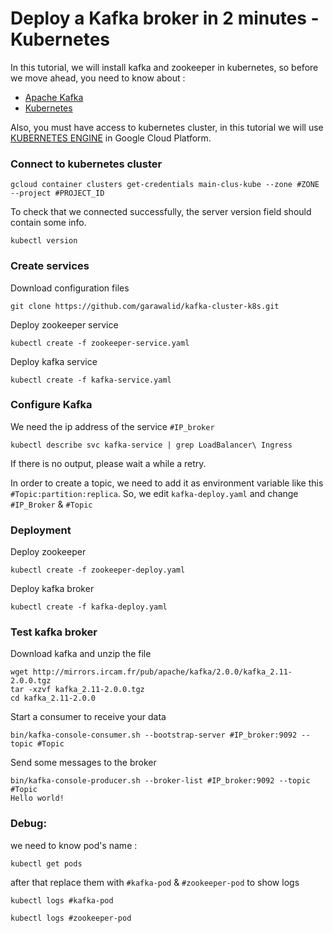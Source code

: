 
# Deploy a Kafka broker in 2 minutes - Kubernetes 

In this tutorial, we will install kafka and zookeeper in kubernetes, so before we move ahead, you need to know about :  
- [Apache Kafka](https://kafka.apache.org/)
- [Kubernetes](https://kubernetes.io/)
  
Also, you must have access to kubernetes cluster, in this tutorial we will use [KUBERNETES ENGINE](https://cloud.google.com/kubernetes-engine/) in Google Cloud Platform.  

### Connect to kubernetes cluster  
```
gcloud container clusters get-credentials main-clus-kube --zone #ZONE --project #PROJECT_ID
```
To check that we connected successfully, the server version field should contain some info. 
```
kubectl version 
```
### Create services

Download configuration files 
```
git clone https://github.com/garawalid/kafka-cluster-k8s.git
```
Deploy zookeeper service  
```
kubectl create -f zookeeper-service.yaml
```
Deploy kafka service  
```
kubectl create -f kafka-service.yaml
```

### Configure Kafka

We need the ip address of the service `#IP_broker`
```
kubectl describe svc kafka-service | grep LoadBalancer\ Ingress 
```
If there is no output, please wait a while a retry.  

In order to create a topic, we need to add it as environment variable like this `#Topic:partition:replica`.
So, we edit `kafka-deploy.yaml` and change `#IP_Broker` & `#Topic`

### Deployment

Deploy zookeeper

```kubectl create -f zookeeper-deploy.yaml```

Deploy kafka broker 

```kubectl create -f kafka-deploy.yaml```



### Test kafka broker

Download kafka and unzip the file 
```
wget http://mirrors.ircam.fr/pub/apache/kafka/2.0.0/kafka_2.11-2.0.0.tgz
tar -xzvf kafka_2.11-2.0.0.tgz
cd kafka_2.11-2.0.0
```

Start a consumer to receive your data
```
bin/kafka-console-consumer.sh --bootstrap-server #IP_broker:9092 --topic #Topic
```
Send some messages to the broker
```
bin/kafka-console-producer.sh --broker-list #IP_broker:9092 --topic #Topic
Hello world!
```
### Debug: 

we need to know pod's name :
```
kubectl get pods
```
after that replace them with `#kafka-pod` & `#zookeeper-pod` to show logs 
```
kubectl logs #kafka-pod
```
```
kubectl logs #zookeeper-pod
```
